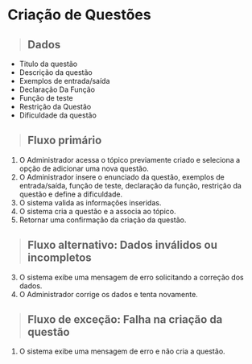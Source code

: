 # Criação de Questões

> ## Dados
* Titulo da questão
* Descrição da questão
* Exemplos de entrada/saída
* Declaração Da Função
* Função de teste
* Restrição da Questão
* Dificuldade da questão

> ## Fluxo primário
1.  O Administrador acessa o tópico previamente criado e seleciona a opção de adicionar uma nova questão.
2.  O Administrador insere o enunciado da questão, exemplos de entrada/saída, função de teste, declaração da função, restrição da questão e define a dificuldade.
3.  O sistema valida as informações inseridas.      
4.  O sistema cria a questão e a associa ao tópico.
5.  Retornar uma confirmação da criação da questão.

> ## Fluxo alternativo: Dados inválidos ou incompletos
3.  O sistema exibe uma mensagem de erro solicitando a correção dos dados.
4.  O Administrador corrige os dados e tenta novamente.

> ## Fluxo de exceção: Falha na criação da questão
1.  O sistema exibe uma mensagem de erro e não cria a questão.
